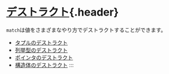# [デストラクト](#デストラクト){.header}

`match`は値をさまざまなやり方でデストラクトすることができます。

-   [タプルのデストラクト](destructuring/destructure_tuple.html)
-   [列挙型のデストラクト](destructuring/destructure_enum.html)
-   [ポインタのデストラクト](destructuring/destructure_pointers.html)
-   [構造体のデストラクト](destructuring/destructure_structures.html)
:::

